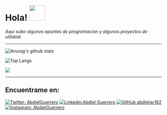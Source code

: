 <h1> Hola!  <img src="https://cdn.betterttv.net/emote/5f7c09abccde1f4a870c416c/3x" width="50"></h1>
<i>Aqui subo algunos apuntes de programacion y algunos proyectos de utilidad.</i>

---

![Anurag's github stats](https://github-readme-stats.vercel.app/api?username=abdielgv162&count_private=true&show_icons=true&theme)

![Top Langs](https://github-readme-stats.vercel.app/api/top-langs/?username=abdielgv162&layout=compact)

[![](https://img.shields.io/badge/Quantum_Challenge_2020-Foundational_Badge-informational??style=plastic&logo=IBM&logoColor=white&color=black)](https://www.youracclaim.com/badges/3a4b7917-8765-4c5f-840e-178e30e8c1ea/public_url)

---

<h2> Encuentrame en: </h2> 

[![Twitter: AbdielGuerrero](https://img.shields.io/twitter/follow/AbdielGuerrer20?style=social)](https://twitter.com/AbdielGuerrer20)
[![Linkedin:Abdiel Guerrero](https://img.shields.io/badge/-AbdielGuerrero-blue?style=flat-square&logo=Linkedin&logoColor=white&link=https://www.linkedin.com/in/abdiel-guerrero-360a39195/)](https://www.linkedin.com/in/abdiel-guerrero-360a39195/)
[![GitHub abdielgv162](https://img.shields.io/github/followers/abdielgv162?label=follow&style=social)](https://github.com/abdielgv162)
[![Instagram: AbdielGuerrero](https://img.shields.io/badge/-abdielgv162-blue?style=flat-square&logo=Instagram&logoColor=white&link=https://www.instagram.com/abdielgv162/)](https://www.instagram.com/abdielgv162/)

